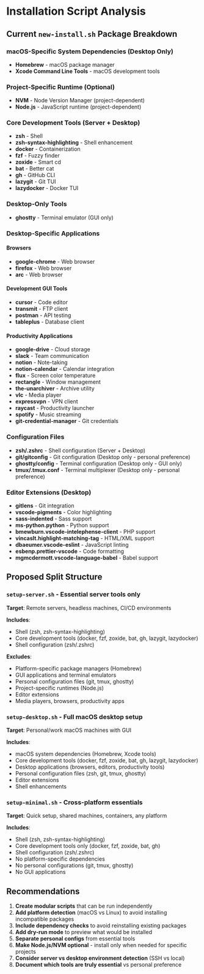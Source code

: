 # Installation Script Analysis

## Current `new-install.sh` Package Breakdown

### macOS-Specific System Dependencies (Desktop Only)
- **Homebrew** - macOS package manager
- **Xcode Command Line Tools** - macOS development tools

### Project-Specific Runtime (Optional)
- **NVM** - Node Version Manager (project-dependent)
- **Node.js** - JavaScript runtime (project-dependent)

### Core Development Tools (Server + Desktop)
- **zsh** - Shell
- **zsh-syntax-highlighting** - Shell enhancement
- **docker** - Containerization
- **fzf** - Fuzzy finder
- **zoxide** - Smart cd
- **bat** - Better cat
- **gh** - GitHub CLI
- **lazygit** - Git TUI
- **lazydocker** - Docker TUI

### Desktop-Only Tools
- **ghostty** - Terminal emulator (GUI only)

### Desktop-Specific Applications
#### Browsers
- **google-chrome** - Web browser
- **firefox** - Web browser  
- **arc** - Web browser

#### Development GUI Tools
- **cursor** - Code editor
- **transmit** - FTP client
- **postman** - API testing
- **tableplus** - Database client

#### Productivity Applications
- **google-drive** - Cloud storage
- **slack** - Team communication
- **notion** - Note-taking
- **notion-calendar** - Calendar integration
- **flux** - Screen color temperature
- **rectangle** - Window management
- **the-unarchiver** - Archive utility
- **vlc** - Media player
- **expressvpn** - VPN client
- **raycast** - Productivity launcher
- **spotify** - Music streaming
- **git-credential-manager** - Git credentials

### Configuration Files
- **zsh/.zshrc** - Shell configuration (Server + Desktop)
- **git/gitconfig** - Git configuration (Desktop only - personal preference)
- **ghostty/config** - Terminal configuration (Desktop only - GUI only)
- **tmux/.tmux.conf** - Terminal multiplexer (Desktop only - personal preference)

### Editor Extensions (Desktop)
- **gitlens** - Git integration
- **vscode-pigments** - Color highlighting
- **sass-indented** - Sass support
- **ms-python.python** - Python support
- **bmewburn.vscode-intelephense-client** - PHP support
- **vincaslt.highlight-matching-tag** - HTML/XML support
- **dbaeumer.vscode-eslint** - JavaScript linting
- **esbenp.prettier-vscode** - Code formatting
- **mgmcdermott.vscode-language-babel** - Babel support

## Proposed Split Structure

### `setup-server.sh` - Essential server tools only
**Target**: Remote servers, headless machines, CI/CD environments

**Includes**:
- Shell (zsh, zsh-syntax-highlighting)
- Core development tools (docker, fzf, zoxide, bat, gh, lazygit, lazydocker)
- Shell configuration (zsh/.zshrc)

**Excludes**:
- Platform-specific package managers (Homebrew)
- GUI applications and terminal emulators
- Personal configuration files (git, tmux, ghostty)
- Project-specific runtimes (Node.js)
- Editor extensions
- Media players, browsers, productivity apps

### `setup-desktop.sh` - Full macOS desktop setup
**Target**: Personal/work macOS machines with GUI

**Includes**:
- macOS system dependencies (Homebrew, Xcode tools)
- Core development tools (docker, fzf, zoxide, bat, gh, lazygit, lazydocker)
- Desktop applications (browsers, editors, productivity tools)
- Personal configuration files (zsh, git, tmux, ghostty)
- Editor extensions
- Shell enhancements

### `setup-minimal.sh` - Cross-platform essentials
**Target**: Quick setup, shared machines, containers, any platform

**Includes**:
- Shell (zsh, zsh-syntax-highlighting)
- Core development tools only (docker, fzf, zoxide, bat, gh)
- Shell configuration (zsh/.zshrc)
- No platform-specific dependencies
- No personal configurations (git, tmux, ghostty)
- No GUI applications

## Recommendations

1. **Create modular scripts** that can be run independently
2. **Add platform detection** (macOS vs Linux) to avoid installing incompatible packages
3. **Include dependency checks** to avoid reinstalling existing packages
4. **Add dry-run mode** to preview what would be installed
5. **Separate personal configs** from essential tools
6. **Make Node.js/NVM optional** - install only when needed for specific projects
7. **Consider server vs desktop environment detection** (SSH vs local)
8. **Document which tools are truly essential** vs personal preference
